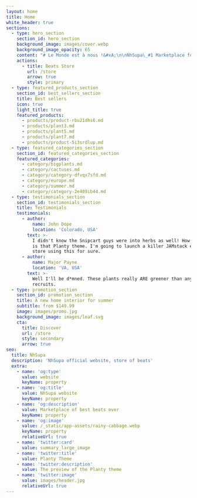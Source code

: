 ```yaml
---
layout: home
title: Home
white_header: true
sections:
  - type: hero_section
    section_id: hero_section
    background_image: images/cover.webp
    background_image_opacity: 65
    content: "# Le Monde est à nous !&#xA;\n\nNhSupa\_#1 Marketplace for US\_FR and Dancehall Type beats\n\n"
    actions:
      - title: Beats Store
        url: /store
        arrow: true
        style: primary
  - type: featured_products_section
    section_id: best_sellers_section
    title: Best sellers
    icon: true
    light_title: true
    featured_products:
      - products/product-rbu21dhs6.md
      - products/plant3.md
      - products/plant5.md
      - products/plant7.md
      - products/product-5i3srdlup.md
  - type: featured_categories_section
    section_id: featured_categories_section
    featured_categories:
      - category/bigplants.md
      - category/cactuses.md
      - category/category-dfvqx7sfd.md
      - category/europe.md
      - category/summer.md
      - category/category-2e409ib44.md
  - type: testimonials_section
    section_id: testimonials_section
    title: Testimonials
    testimonials:
      - author:
          name: John Dope
          location: 'Colorado, USA'
        text: >-
          I didn't know the Snipcart guys were into herbs as well! How beautiful
          is that Planty theme. I'm going to launch a killer JAMstack e-commerce
          store using this for sure.
      - author:
          name: Major Payne
          location: 'VA, USA'
        text: >-
          Well I'll be d*mned. These plants really ARE greener than any of my
          recruits.
  - type: promotion_section
    section_id: promotion_section
    title: A new home interior for summer
    subtitle: from $149.99
    image: images/promo.jpg
    background_image: images/leaf.svg
    cta:
      title: Discover
      url: /store
      style: secondary
      arrow: true
seo:
  title: NhSupa
  description: 'NhSupa official website, store of beats'
  extra:
    - name: 'og:type'
      value: website
      keyName: property
    - name: 'og:title'
      value: NhSupa website
      keyName: property
    - name: 'og:description'
      value: Marketplace of best beats ever
      keyName: property
    - name: 'og:image'
      value: /_static/app-assets/rainy-cabbage.webp
      keyName: property
      relativeUrl: true
    - name: 'twitter:card'
      value: summary_large_image
    - name: 'twitter:title'
      value: Planty Theme
    - name: 'twitter:description'
      value: The preview of the Planty theme
    - name: 'twitter:image'
      value: images/header.jpg
      relativeUrl: true
---
```

